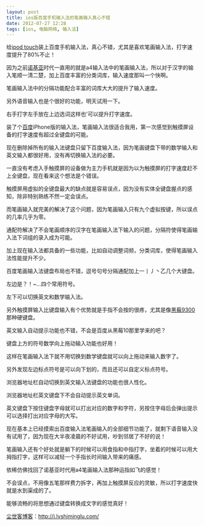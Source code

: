 ```yaml
---
layout: post
title: ios版百度手机输入法的笔画输入真心不错
date: 2012-07-27 12:28
tags: [ios, 电脑网络, 输入法]
---
```

给<a href="http://i.lvshiminglu.com/tag/ipod-touch">ipod touch</a>装上百度手机输入法，真心不错，尤其是喜欢笔画输入法，打字速度提升了80%不止！

因为之前<a href="http://i.lvshiminglu.com/tag/nokia-6120c">诺基亚</a>时代一直用的就是a4输入法中的笔画输入法，所以对于汉字的输入笔顺一清二楚，加上百度丰富的分类词库，输入速度那叫一个快啊。

笔画输入法中的分隔功能配合丰富的词库大大的提升了输入速度。

另外语音输入也是个很好的功能，明天试用一下。

右手打字左手放在上边选词这样也'可以提升打字速度。

装了个<a href="http://i.lvshiminglu.com/tag/%e7%99%be%e5%ba%a6">百度</a>iPhone版的输入法，笔画输入法很适合我用，第一次感觉到触摸屏设备的打字速度有超过全键盘的可能。

现在删除掉所有的输入法键盘只留下百度输入法，因为笔画键盘下带的数学输入和英文输入都很好用，没有再切换输入法的必要。

一直没有考虑入手触摸屏的设备做为主力手机就是因为以为触摸屏的打字速度赶不上全键盘，现在看来这个想法是个错误。

触摸屏用虚拟的全键盘最大的缺点就是容易误点，因为没有实体全键盘握点的感知，除非特别熟练不然一定会误点。

而笔画输入就完美的解决了这个问题，因为笔画输入只有九个虚拟按键，所以误点的几率几乎为零。

通配符解决了不会笔画顺序的汉字在笔画输入法下输入的问题，分隔符使得笔画输入法下词组的录入成为可能。

加上现在输入法都具备的一些功能，比如自动调整词频，分类词库，使得笔画输入法性能提升不少。

百度笔画输入法键盘布局也不错，逗号句号分隔通配加上一丨丿丶乙几个大键盘。

左边是？！~…四个常用符号。

左下可以切换英文和数学输入法。

另外触摸屏输入比键盘输入有个优势就是手指不会按的很疼，尤其是像<a href="http://i.lvshiminglu.com/tag/%E9%BB%91%E8%8E%939300">黑莓9300</a>那种硬键盘。

英文输入自动提示功能也不错，不会是百度从黑莓10那里学来的吧？

键盘上方的符号数学向上拖动输入功能也好用！

这样在笔画输入法下就不用切换到数学键盘就可以向上拖动来输入数字了。

另外发现左边标点符号是可以向下划的，而且还可以自定义标点符号。

浏览器地址栏自动切换到英文输入法键盘的功能也很人性化。

浏览器地址栏英文键盘下不会自动提示英文单词。

英文键盘下按住键盘字母就可以打出对应的数字和字符，另按住字母后会弹出提示可以选择打出对应字母的大写。

现在基本上已经摸索出百度输入法笔画输入的全部细节功能了，就剩下语音输入没有试用了，因为现在大半夜凌晨的不好试用，吵到邻居了不好的说！

笔画输入还有个好处就是躺下的时候可以用食指和中指打字，坐着的时候可以用大拇指打字，这样可以减轻一个手指长时间输入带来的痛感。

依稀仿佛找回了诺基亚时代用a4笔画输入法那种运指如飞的感觉！

不会误点，不用像五笔那样费力拆字，再加上触摸屏反应的灵敏，所以打字速度快就是水到渠成的了。

能够流畅的将思想通过键盘转换成文字的感觉真好！

<a href="http://i.lvshiminglu.com/">尘世客博客</a>：<a href="http://i.lvshiminglu.com/">http://i.lvshiminglu.com/</a>


